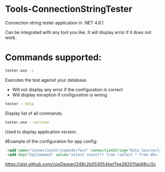 # Tools-ConnectionStringTester
Connection string tester application in .NET 4.6.1

Can be integrated with any tool you like. It will display error if it does not work.


# Commands supported:
```bat
tester.exe -c
```
Executes the test against your database.
 - Will not display any error if the configuration is correct
 - Will display exception if configuration is wrong
 
 
```bat
tester --help
```
Display list of all commands.

```bat
tester.exe --version 
```
Used to display application version.


#Example of the configuration for app config:
```XML
 <add name="ConnectionStringUnderTest" connectionString="Data Source=localhost;Initial Catalog=ci-CivicaAt;Integrated Security=True" />
 <add key="SqlCommand" value="select count(*) from (select * from dbo.TestingTable) as underTest" />
```
https://gist.github.com/cpoDesign/248c2b053054bef7ee282011ab68cc5c
